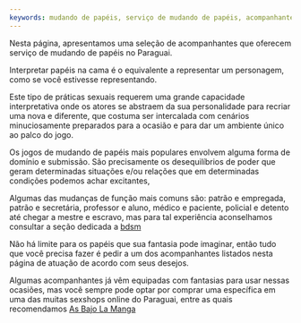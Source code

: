 ```yaml
---
keywords: mudando de papéis, serviço de mudando de papéis, acompanhante de mudando de papéis, acompanhante de mudando de papéis paraguai
---
```

Nesta página, apresentamos uma seleção de acompanhantes que oferecem serviço de mudando de papéis no Paraguai.

Interpretar papéis na cama é o equivalente a representar um personagem, como se você estivesse representando.

Este tipo de práticas sexuais requerem uma grande capacidade interpretativa onde os atores se abstraem da sua personalidade para recriar uma nova e diferente, que costuma ser intercalada com cenários minuciosamente preparados para a ocasião e para dar um ambiente único ao palco do jogo.

Os jogos de mudando de papéis mais populares envolvem alguma forma de domínio e submissão. São precisamente os desequilíbrios de poder que geram determinadas situações e/ou relações que em determinadas condições podemos achar excitantes,

Algumas das mudanças de função mais comuns são: patrão e empregada, patrão e secretária, professor e aluno, médico e paciente, policial e detento até chegar a mestre e escravo, mas para tal experiência aconselhamos consultar a seção dedicada a [bdsm](/pt/extra/bdsm)

Não há limite para os papéis que sua fantasia pode imaginar, então tudo que você precisa fazer é pedir a um dos acompanhantes listados nesta página de atuação de acordo com seus desejos.

Algumas acompanhantes já vêm equipadas com fantasias para usar nessas ocasiões, mas você sempre pode optar por comprar uma específica em uma das muitas sexshops online do Paraguai, entre as quais recomendamos [As Bajo La Manga](https://www.asbajolamanga.com.py/)